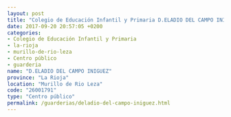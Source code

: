 ```yaml
---
layout: post
title: "Colegio de Educación Infantil y Primaria D.ELADIO DEL CAMPO INIGUEZ"
date: 2017-09-20 20:57:05 +0200
categories:
- Colegio de Educación Infantil y Primaria
- la-rioja
- murillo-de-rio-leza
- Centro público
- guarderia
name: "D.ELADIO DEL CAMPO INIGUEZ"
province: "La Rioja"
location: "Murillo de Rio Leza"
code: "26001791"
type: "Centro público"
permalink: /guarderias/deladio-del-campo-iniguez.html
---
```

